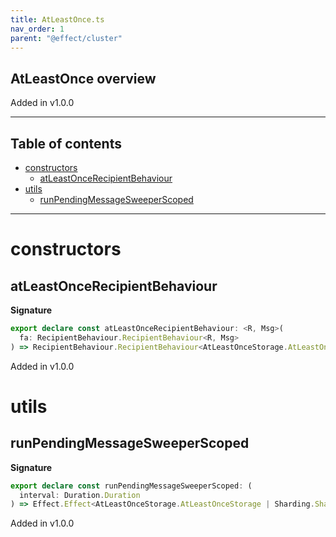 ```yaml
---
title: AtLeastOnce.ts
nav_order: 1
parent: "@effect/cluster"
---
```


## AtLeastOnce overview

Added in v1.0.0

---

<h2 class="text-delta">Table of contents</h2>

- [constructors](#constructors)
  - [atLeastOnceRecipientBehaviour](#atleastoncerecipientbehaviour)
- [utils](#utils)
  - [runPendingMessageSweeperScoped](#runpendingmessagesweeperscoped)

---

# constructors

## atLeastOnceRecipientBehaviour

**Signature**

```ts
export declare const atLeastOnceRecipientBehaviour: <R, Msg>(
  fa: RecipientBehaviour.RecipientBehaviour<R, Msg>
) => RecipientBehaviour.RecipientBehaviour<AtLeastOnceStorage.AtLeastOnceStorage | R, Msg>
```

Added in v1.0.0

# utils

## runPendingMessageSweeperScoped

**Signature**

```ts
export declare const runPendingMessageSweeperScoped: (
  interval: Duration.Duration
) => Effect.Effect<AtLeastOnceStorage.AtLeastOnceStorage | Sharding.Sharding | Scope.Scope, never, void>
```

Added in v1.0.0
